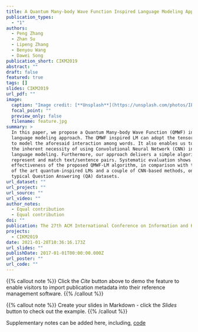 ```yaml
---
title: A Quantum Many-body Wave Function Inspired Language Modeling Approach
publication_types:
  - "1"
authors:
  - Peng Zhang
  - Zhan Su
  - Lipeng Zhang
  - Benyou Wang
  - Dawei Song
publication_short: CIKM2019
abstract: ""
draft: false
featured: true
tags: []
slides: CIKM2019
url_pdf: ""
image:
  caption: "Image credit: [**Unsplash**](https://unsplash.com/photos/IEHPDNk2-8w)"
  focal_point: ""
  preview_only: false
  filename: feature.jpg
summary: >
  In this paper, we propose a Quantum Many-body Wave Function (QMWF) inspired
  language modeling approach. The QMWF inspired LM can adopt the tensor product
  to model the aforesaid interaction among words. It also enables us to reveal
  the inherent necessity of using Convolutional Neural Network (CNN) in QMWF
  language modeling. Furthermore, our approach delivers a simple algorithm to
  represent and match text/sentence pairs. Systematic evaluation shows the
  effectiveness of the proposed QMWF-LM algorithm, in comparison with the state
  of the art quantum-inspired LMs and a couple of CNN-based methods, on three
  typical Question Answering (QA) datasets.
url_dataset: ""
url_project: ""
url_source: ""
url_video: ""
author_notes:
  - Equal contribution
  - Equal contribution
doi: ""
publication: The 27th ACM International Conference on Information and Knowledge Management
projects:
  - CIKM2019
date: 2021-01-28T10:36:16.173Z
url_slides: ""
publishDate: 2017-01-01T00:00:00.000Z
url_poster: ""
url_code: ""
---
```

{{% callout note %}}
Click the *Cite* button above to demo the feature to enable visitors to import publication metadata into their reference management software.
{{% /callout %}}

{{% callout note %}}
Create your slides in Markdown - click the *Slides* button to check out the example.
{{% /callout %}}

Supplementary notes can be added here, including,[](https://github.com/TJUIRLAB/CIKM2018_QMWFLM) [code](https://github.com/TJUIRLAB/CIKM2018_QMWFLM)